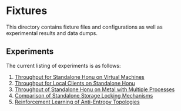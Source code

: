 # Fixtures

This directory contains fixture files and configurations as well as experimental results and data dumps.

## Experiments

The current listing of experiments is as follows:

1. [Throughput for Standalone Honu on Virtual Machines](vms/README.md)
2. [Throughput for Local Clients on Standalone Honu](local/README.md)
3. [Throughput of Standalone Honu on Metal with Multiple Processes](metal/README.md)
4. [Comparison of Standalone Storage Locking Mechanisms](locks/README.md)
5. [Reinforcement Learning of Anti-Entropy Topologies](aerl/README.md)
